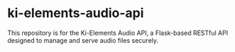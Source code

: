 # ki-elements-audio-api
This repository is for the Ki-Elements Audio API, a Flask-based RESTful API designed to manage and serve audio files securely.
